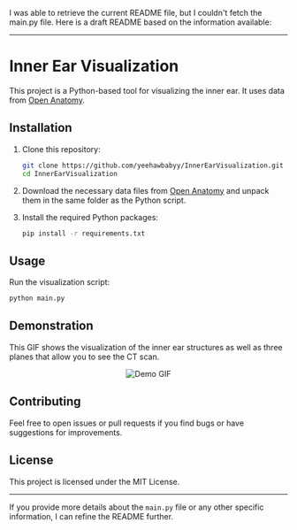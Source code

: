 I was able to retrieve the current README file, but I couldn't fetch the main.py file. Here is a draft README based on the information available:

---

# Inner Ear Visualization

This project is a Python-based tool for visualizing the inner ear. It uses data from [Open Anatomy](https://www.openanatomy.org/atlases/nac/inner-ear-2018-02.zip). 

## Installation

1. Clone this repository:
    ```bash
    git clone https://github.com/yeehawbabyy/InnerEarVisualization.git
    cd InnerEarVisualization
    ```

2. Download the necessary data files from [Open Anatomy](https://www.openanatomy.org/atlases/nac/inner-ear-2018-02.zip) and unpack them in the same folder as the Python script.

3. Install the required Python packages:
    ```bash
    pip install -r requirements.txt
    ```

## Usage

Run the visualization script:
```bash
python main.py
```

## Demonstration

This GIF shows the visualization of the inner ear structures as well as three planes that allow you to see the CT scan.

<div align="center">

![Demo GIF](/demo.gif) 

</div>

## Contributing

Feel free to open issues or pull requests if you find bugs or have suggestions for improvements.

## License

This project is licensed under the MIT License.

---

If you provide more details about the `main.py` file or any other specific information, I can refine the README further.
